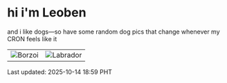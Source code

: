 # hi i'm Leoben

and i like dogs—so have some random dog pics that change whenever my CRON feels like it

|  |  |
|--------|----------|
| ![Borzoi](https://random-dog-vercel.vercel.app/api/random-borzoi?v=1760439564) | ![Labrador](https://random-dog-vercel.vercel.app/api/random-labrador?v=1760439564) |

Last updated: 2025-10-14 18:59 PHT
